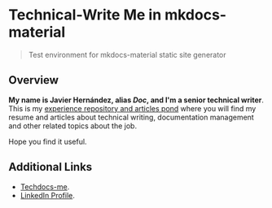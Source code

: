 # Technical-Write Me in mkdocs-material    

> Test environment for mkdocs-material static site generator

## Overview  

**My name is Javier Hernández, alias _Doc_, and I'm a senior technical writer**. This is my [experience repository and articles pond](https://javierhf.github.io/techdocs-me/) where you will find my resume and articles about technical writing, documentation management and other related topics about the job.  

Hope you find it useful.

## Additional Links  

* [Techdocs-me](https://javierhf.github.io/techdocs-me/).
* [LinkedIn Profile](https://www.linkedin.com/in/javier-hernandez-fernandez/).

